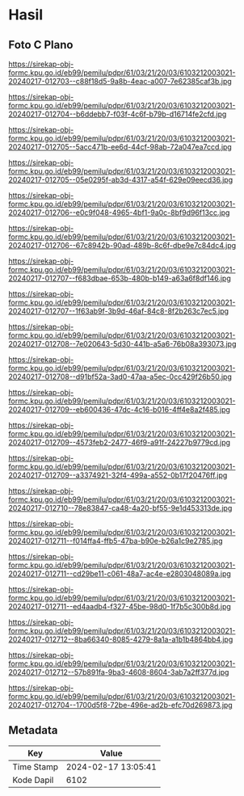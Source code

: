 # Hasil

## Foto C Plano

https://sirekap-obj-formc.kpu.go.id/eb99/pemilu/pdpr/61/03/21/20/03/6103212003021-20240217-012703--c88f18d5-9a8b-4eac-a007-7e62385caf3b.jpg

https://sirekap-obj-formc.kpu.go.id/eb99/pemilu/pdpr/61/03/21/20/03/6103212003021-20240217-012704--b6ddebb7-f03f-4c6f-b79b-d16714fe2cfd.jpg

https://sirekap-obj-formc.kpu.go.id/eb99/pemilu/pdpr/61/03/21/20/03/6103212003021-20240217-012705--5acc471b-ee6d-44cf-98ab-72a047ea7ccd.jpg

https://sirekap-obj-formc.kpu.go.id/eb99/pemilu/pdpr/61/03/21/20/03/6103212003021-20240217-012705--05e0295f-ab3d-4317-a54f-629e09eecd36.jpg

https://sirekap-obj-formc.kpu.go.id/eb99/pemilu/pdpr/61/03/21/20/03/6103212003021-20240217-012706--e0c9f048-4965-4bf1-9a0c-8bf9d96f13cc.jpg

https://sirekap-obj-formc.kpu.go.id/eb99/pemilu/pdpr/61/03/21/20/03/6103212003021-20240217-012706--67c8942b-90ad-489b-8c6f-dbe9e7c84dc4.jpg

https://sirekap-obj-formc.kpu.go.id/eb99/pemilu/pdpr/61/03/21/20/03/6103212003021-20240217-012707--f683dbae-653b-480b-b149-a63a6f8df146.jpg

https://sirekap-obj-formc.kpu.go.id/eb99/pemilu/pdpr/61/03/21/20/03/6103212003021-20240217-012707--1f63ab9f-3b9d-46af-84c8-8f2b263c7ec5.jpg

https://sirekap-obj-formc.kpu.go.id/eb99/pemilu/pdpr/61/03/21/20/03/6103212003021-20240217-012708--7e020643-5d30-441b-a5a6-76b08a393073.jpg

https://sirekap-obj-formc.kpu.go.id/eb99/pemilu/pdpr/61/03/21/20/03/6103212003021-20240217-012708--d91bf52a-3ad0-47aa-a5ec-0cc429f26b50.jpg

https://sirekap-obj-formc.kpu.go.id/eb99/pemilu/pdpr/61/03/21/20/03/6103212003021-20240217-012709--eb600436-47dc-4c16-b016-4ff4e8a2f485.jpg

https://sirekap-obj-formc.kpu.go.id/eb99/pemilu/pdpr/61/03/21/20/03/6103212003021-20240217-012709--4573feb2-2477-46f9-a91f-24227b9779cd.jpg

https://sirekap-obj-formc.kpu.go.id/eb99/pemilu/pdpr/61/03/21/20/03/6103212003021-20240217-012709--a3374921-32f4-499a-a552-0b17f20476ff.jpg

https://sirekap-obj-formc.kpu.go.id/eb99/pemilu/pdpr/61/03/21/20/03/6103212003021-20240217-012710--78e83847-ca48-4a20-bf55-9e1d453313de.jpg

https://sirekap-obj-formc.kpu.go.id/eb99/pemilu/pdpr/61/03/21/20/03/6103212003021-20240217-012711--f014ffa4-ffb5-47ba-b90e-b26a1c9e2785.jpg

https://sirekap-obj-formc.kpu.go.id/eb99/pemilu/pdpr/61/03/21/20/03/6103212003021-20240217-012711--cd29be11-c061-48a7-ac4e-e2803048089a.jpg

https://sirekap-obj-formc.kpu.go.id/eb99/pemilu/pdpr/61/03/21/20/03/6103212003021-20240217-012711--ed4aadb4-f327-45be-98d0-1f7b5c300b8d.jpg

https://sirekap-obj-formc.kpu.go.id/eb99/pemilu/pdpr/61/03/21/20/03/6103212003021-20240217-012712--8ba66340-8085-4279-8a1a-a1b1b4864bb4.jpg

https://sirekap-obj-formc.kpu.go.id/eb99/pemilu/pdpr/61/03/21/20/03/6103212003021-20240217-012712--57b891fa-9ba3-4608-8604-3ab7a2ff377d.jpg

https://sirekap-obj-formc.kpu.go.id/eb99/pemilu/pdpr/61/03/21/20/03/6103212003021-20240217-012704--1700d5f8-72be-496e-ad2b-efc70d269873.jpg


## Metadata

| Key        | Value               |
| ---------- | ------------------- |
| Time Stamp | 2024-02-17 13:05:41 |
| Kode Dapil | 6102                |



